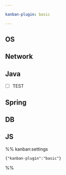 ```yaml
---

kanban-plugin: basic

---
```


## OS



## Network



## Java

- [ ] TEST


## Spring



## DB



## JS





%% kanban:settings
```
{"kanban-plugin":"basic"}
```
%%